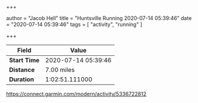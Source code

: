 +++

author = "Jacob Hell"
title = "Huntsville Running 2020-07-14 05:39:46"
date = "2020-07-14 05:39:46"
tags = [
    "activity", "running"
]

+++

<!--more-->

|Field  |Value  |
|--- | --- |
|**Start Time**|2020-07-14 05:39:46|
|**Distance**|7.00 miles|
|**Duration**|1:02:51.111000|

https://connect.garmin.com/modern/activity/5336722812